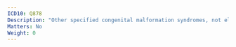 ```yaml
---
ICD10: Q878
Description: "Other specified congenital malformation syndromes, not elsewhere classified"
Matters: No
Weight: 0
---
```

